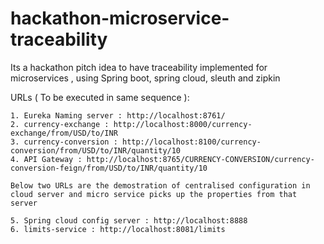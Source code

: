 # hackathon-microservice-traceability
Its a hackathon pitch idea to have traceability implemented for microservices , using Spring boot, spring cloud, sleuth and zipkin

URLs ( To be executed in same sequence ):
	
	1. Eureka Naming server : http://localhost:8761/
	2. currency-exchange : http://localhost:8000/currency-exchange/from/USD/to/INR
	3. currency-conversion : http://localhost:8100/currency-conversion/from/USD/to/INR/quantity/10
	4. API Gateway : http://localhost:8765/CURRENCY-CONVERSION/currency-conversion-feign/from/USD/to/INR/quantity/10
	
	Below two URLs are the demostration of centralised configuration in cloud server and micro service picks up the properties from that server 
	
	5. Spring cloud config server : http://localhost:8888	
	6. limits-service : http://localhost:8081/limits
